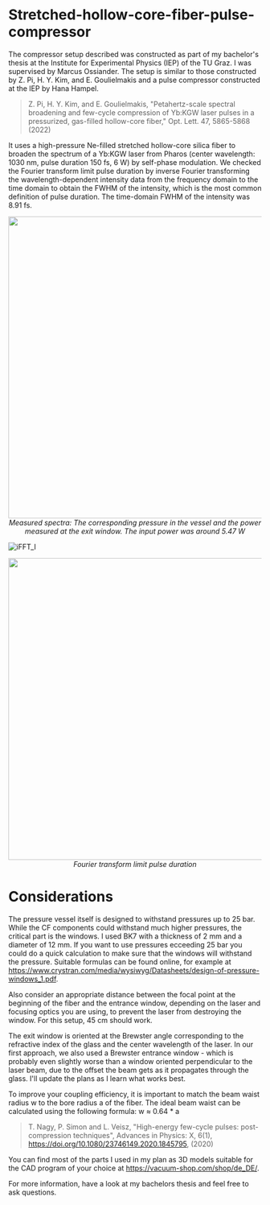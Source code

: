 # Stretched-hollow-core-fiber-pulse-compressor
The compressor setup described was constructed as part of my bachelor's thesis at the Institute for Experimental Physics (IEP) of the TU Graz. I was supervised by Marcus Ossiander. The setup is similar to those constructed by Z. Pi, H. Y. Kim, and E. Goulielmakis and a pulse compressor constructed at the IEP by Hana Hampel.
>Z. Pi, H. Y. Kim, and E. Goulielmakis, "Petahertz-scale spectral broadening and few-cycle compression of Yb:KGW laser pulses in a pressurized, 
gas-filled hollow-core fiber," Opt. Lett. 47, 5865-5868 (2022)
 
It uses a high-pressure Ne-filled stretched hollow-core silica fiber to broaden the spectrum of a Yb:KGW laser from Pharos (center wavelength: 1030 nm, pulse duration 150 fs, 6 W) by self-phase modulation. We checked the Fourier transform limit pulse duration by inverse Fourier transforming the wavelength-dependent intensity data from the frequency domain to the time domain to obtain the FWHM of the intensity, which is the most common definition of pulse duration. The time-domain FWHM of the intensity was 8.91 fs.

<p align="center">
  <img src="https://github.com/user-attachments/assets/d56808f9-6d11-428b-9e61-e7613f694baa" width="600">
  <br>
  <em>Measured spectra: The corresponding pressure in the vessel and the power measured at the exit window. The input power was around 5.47 W</em>
</p>


![iFFT_I](https://github.com/user-attachments/assets/8cb8a2ef-0e3d-4c3d-bc1a-aeede7eeac41)

<p align="center">
  <img src="https://github.com/user-attachments/assets/6664a2ef-ced7-4b37-81d6-823ca91b7d04" width="600">
  <br>
  <em>Fourier transform limit pulse duration</em>
</p>

# Considerations
The pressure vessel itself is designed to withstand pressures up to 25 bar. While the CF components could withstand much higher pressures, the critical part is the windows.
I used BK7 with a thickness of 2 mm and a diameter of 12 mm. If you want to use pressures ecceeding 25 bar you could do a quick calculation to make sure that the windows will withstand the pressure. Suitable formulas can be found online, for example at https://www.crystran.com/media/wysiwyg/Datasheets/design-of-pressure-windows_1.pdf.
 
Also consider an appropriate distance between the focal point at the beginning of the fiber and the entrance window, depending on the laser and focusing optics you are using, to prevent the laser from destroying the window. For this setup, 45 cm should work.
 
The exit window is oriented at the Brewster angle corresponding to the refractive index of the glass and the center wavelength of the laser. In our first approach, we also used a Brewster entrance window - which is probably even slightly worse than a window oriented perpendicular to the laser beam, due to the offset the beam gets as it propagates through the glass. I'll update the plans as I learn what works best.

To improve your coupling efficiency, it is important to match the beam waist radius w to the bore radius a of the fiber. The ideal beam waist can be calculated using the following formula: w ≈ 0.64 * a 
>T. Nagy, P. Simon and L. Veisz, "High-energy few-cycle pulses: post-compression techniques", Advances in Physics: X, 6(1), 
https://doi.org/10.1080/23746149.2020.1845795, (2020)

You can find most of the parts I used in my plan as 3D models suitable for the CAD program of your choice at https://vacuum-shop.com/shop/de_DE/.

For more information, have a look at my bachelors thesis and feel free to ask questions. 





